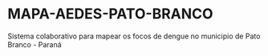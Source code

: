 # MAPA-AEDES-PATO-BRANCO

Sistema colaborativo para mapear os focos de dengue no municipio de Pato Branco - Paraná
